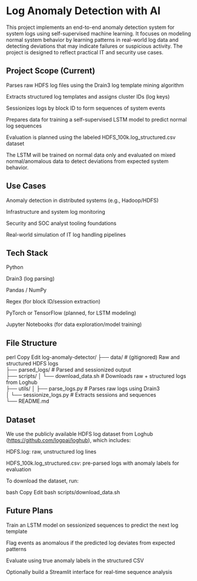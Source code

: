 # Log Anomaly Detection with AI

This project implements an end-to-end anomaly detection system for system logs using self-supervised machine learning. It focuses on modeling normal system behavior by learning patterns in real-world log data and detecting deviations that may indicate failures or suspicious activity. The project is designed to reflect practical IT and security use cases.

## Project Scope (Current)

Parses raw HDFS log files using the Drain3 log template mining algorithm

Extracts structured log templates and assigns cluster IDs (log keys)

Sessionizes logs by block ID to form sequences of system events

Prepares data for training a self-supervised LSTM model to predict normal log sequences

Evaluation is planned using the labeled HDFS_100k.log_structured.csv dataset

The LSTM will be trained on normal data only and evaluated on mixed normal/anomalous data to detect deviations from expected system behavior.

## Use Cases

Anomaly detection in distributed systems (e.g., Hadoop/HDFS)

Infrastructure and system log monitoring

Security and SOC analyst tooling foundations

Real-world simulation of IT log handling pipelines

## Tech Stack

Python

Drain3 (log parsing)

Pandas / NumPy

Regex (for block ID/session extraction)

PyTorch or TensorFlow (planned, for LSTM modeling)

Jupyter Notebooks (for data exploration/model training)

## File Structure

perl
Copy
Edit
log-anomaly-detector/
├── data/                  # (gitignored) Raw and structured HDFS logs  
├── parsed_logs/           # Parsed and sessionized output  
├── scripts/
│   └── download_data.sh   # Downloads raw + structured logs from Loghub  
├── utils/
│   ├── parse_logs.py      # Parses raw logs using Drain3  
│   └── sessionize_logs.py # Extracts sessions and sequences  
└── README.md
## Dataset

We use the publicly available HDFS log dataset from Loghub (https://github.com/logpai/loghub), which includes:

HDFS.log: raw, unstructured log lines

HDFS_100k.log_structured.csv: pre-parsed logs with anomaly labels for evaluation

To download the dataset, run:

bash
Copy
Edit
bash scripts/download_data.sh
## Future Plans

Train an LSTM model on sessionized sequences to predict the next log template

Flag events as anomalous if the predicted log deviates from expected patterns

Evaluate using true anomaly labels in the structured CSV

Optionally build a Streamlit interface for real-time sequence analysis